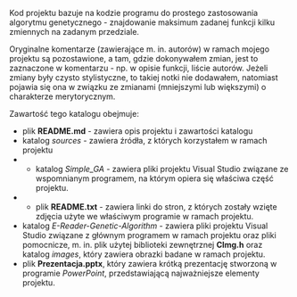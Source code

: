 Kod projektu bazuje na kodzie programu do prostego zastosowania algorytmu genetycznego -
znajdowanie maksimum zadanej funkcji kilku zmiennych na zadanym przedziale.

Oryginalne komentarze (zawierające m. in. autorów) w ramach mojego projektu są pozostawione, 
a tam, gdzie dokonywałem zmian, jest to zaznaczone w komentarzu - np. w opisie funkcji,
liście autorów.
Jeżeli zmiany były czysto stylistyczne, to takiej notki nie dodawałem, natomiast pojawia się ona w związku ze zmianami (mniejszymi lub większymi) o charakterze merytorycznym.

Zawartość tego katalogu obejmuje:
- plik **README.md** - zawiera opis projektu i zawartości katalogu
- katalog *sources* - zawiera źródła, z których korzystałem w ramach projektu
- - katalog *Simple_GA* - zawiera pliki projektu Visual Studio związane ze wspomnianym
programem, na którym opiera się właściwa część projektu.
- - plik **README.txt** - zawiera linki do stron, z których zostały wzięte zdjęcia
użyte we właściwym programie w ramach projektu.
- katalog *E-Reader-Genetic-Algorithm* - zawiera pliki projektu Visual Studio związane
z głównym programem w ramach projektu oraz pliki pomocnicze, m. in. plik użytej
biblioteki zewnętrznej **CImg.h** oraz katalog *images*, który zawiera obrazki
badane w ramach projektu.
- plik **Prezentacja.pptx**, który zawiera krótką prezentację stworzoną w programie *PowerPoint*, przedstawiającą najważniejsze elementy projektu. 
